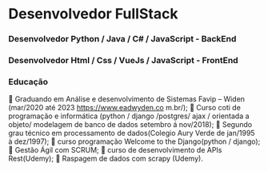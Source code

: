 # Desenvolvedor FullStack

### Desenvolvedor Python / Java / C# / JavaScript - BackEnd

### Desenvolvedor Html / Css / VueJs / JavaScript - FrontEnd

### Educação
 Graduando em Análise e
desenvolvimento de Sistemas Favip – Widen (mar/2020 até 2023
https://www.eadwyden.co
m.br/);
 Curso coti de programação e informática (python / django /postgres/ ajax / orientada a objeto/ modelagem de banco de
dados setembro á nov/2018);
 Segundo grau técnico
em processamento de dados(Colegio Aury Verde
de jan/1995 à dez/1997);
 curso programação Welcome to the Django(python / django);
 Gestão Ágil com SCRUM;
 curso de desenvolvimento de APIs Rest(Udemy);
 Raspagem de dados com scrapy (Udemy).

<!--
**BlackCode7/BlackCode7** is a ✨ _special_ ✨ repository because its `README.md` (this file) appears on your GitHub profile.

Here are some ideas to get you started:

- 🔭 I’m currently working on ...
- 🌱 I’m currently learning ...
- 👯 I’m looking to collaborate on ...
- 🤔 I’m looking for help with ...
- 💬 Ask me about ...
- 📫 How to reach me: ...
- 😄 Pronouns: ...
- ⚡ Fun fact: ...
-->
